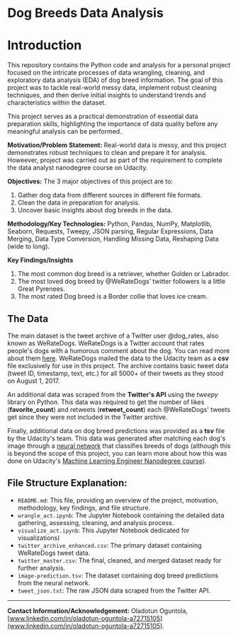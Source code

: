 # Dog Breeds Data Analysis

<a id="#intro"></a>
# Introduction
This repository contains the Python code and analysis for a personal project focused on the intricate processes of data wrangling, cleaning, and exploratory data analysis (EDA) of dog breed information. The goal of this project was to tackle real-world messy data, implement robust cleaning techniques, and then derive initial insights to understand trends and characteristics within the dataset.

This project serves as a practical demonstration of essential data preparation skills, highlighting the importance of data quality before any meaningful analysis can be performed.

**Motivation/Problem Statement:** Real-world data is messy, and this project demonstrates robust techniques to clean and prepare it for analysis. Howeever, project was carried out as part of the requirement to complete the data analyst nanodegree course on Udacity.

**Objectives:** The 3 major objectives of this project are to: 
1. Gather dog data from different sources in different file formats. 
2. Clean the data in preparation for analysis. 
3. Uncover basic insights about dog breeds in the data.

**Methodology/Key Technologies:** Python, Pandas, NumPy, Matplotlib, Seaborn, Requests, Tweepy, JSON parsing, Regular Expressions, Data Merging, Data Type Conversion, Handling Missing Data, Reshaping Data (wide to long).

**Key Findings/Insights**
1. The most common dog breed is a retriever, whether Golden or Labrador.
2. The most loved dog breed by @WeRateDogs’ twitter followers is a little Great Pyrenees.
3. The most rated Dog breed is a Border collie that loves ice cream.


<a href="#data"></a>
## The Data
The main dataset is the tweet archive of a Twitter user @dog_rates, also known as WeRateDogs. WeRateDogs is a Twitter account that rates people's dogs with a humorous comment about the dog. You can read more about them [here](). WeRateDogs mailed the data to the Udacity team as a **csv** file exclusively for use in this project. The archive contains basic tweet data (tweet ID, timestamp, text, etc.) for all 5000+ of their tweets as they stood on August 1, 2017.

An additional data was scraped from the **Twitter's API** using the *tweepy* library on Python. This data was required to get the number of likes (**favorite_count**) and retweets (**retweet_count**) each @WeRateDogs' tweets get since they were not included in the Twitter archive.

Finally, additional data on dog breed predictions was provided as a **tsv** file by the Udacity's team. This data was generated after matching each dog's image through a [neural network](https://www.youtube.com/watch?v=2-Ol7ZB0MmU) that classifies breeds of dogs (although this is beyond the scope of this project, you can learn more about how this was done on Udacity's [Machine Learning Engineer Nanodegree course](https://www.udacity.com/course/machine-learning-engineer-nanodegree--nd009)).


## File Structure Explanation: 

- `README.md`: This file, providing an overview of the project, motivation, methodology, key findings, and file structure.
- `wrangle_act.ipynb`: The Jupyter Notebook containing the detailed data gathering, assessing, cleaning, and analysis process.
- `visualize_act.ipynb`: This Jupyter Notebook dedicated for visualizations)
- `twitter_archive_enhanced.csv`: The primary dataset containing WeRateDogs tweet data.
- `twitter_master.csv`: The final, cleaned, and merged dataset ready for further analysis.
- `image-prediction.tsv`: The dataset containing dog breed predictions from the neural network.
- `tweet_json.txt`: The raw JSON data scraped from the Twitter API.

---

**Contact Information/Acknowledgement:** Oladotun Oguntola, [www.linkedin.com/in/oladotun-oguntola-a72715105](www.linkedin.com/in/oladotun-oguntola-a72715105).
